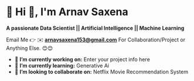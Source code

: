 # 💫 Hi 👋, I'm Arnav Saxena
**A passionate Data Scientist || Artificial Intelligence || Machine Learning**

Email Me 👉 ✉️ **arnavsaxena153@gmail.com** For Collaboration/Project or Anything Else. 😊😊

- 🔭 **I’m currently working on:** Enter your project info here
- 🌱 **I’m currently learning:** Generative Ai
- 👯 **I’m looking to collaborate on:** Netflix Movie Recommendation System
